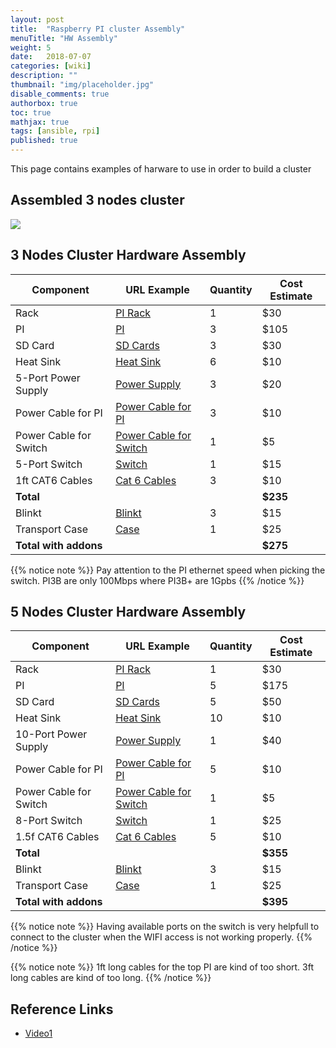 ```yaml
---
layout: post
title:  "Raspberry PI cluster Assembly"
menuTitle: "HW Assembly"
weight: 5 
date:   2018-07-07
categories: [wiki]
description: ""
thumbnail: "img/placeholder.jpg"
disable_comments: true
authorbox: true
toc: true
mathjax: true
tags: [ansible, rpi]
published: true
---
```


This page contains examples of harware to use in order to build a cluster

<!--more-->

## Assembled 3 nodes cluster

![](/images/raspberrypi/DSC08310.JPG)

## 3 Nodes Cluster Hardware Assembly

| Component               | URL Example                                                            | Quantity | Cost Estimate |
|-------------------------|------------------------------------------------------------------------|----------|---------------|
| Rack                    | [PI Rack](https://www.amazon.com/gp/product/B077D4J3M5)                |     1    |           $30 |
| PI                      | [PI](https://www.amazon.com/gp/product/B07BDR5PDW)                     |     3    |          $105 |
| SD Card                 | [SD Cards](https://www.amazon.com/gp/product/B06XWN9Q99)               |     3    |           $30 |
| Heat Sink               | [Heat Sink](https://www.amazon.com/gp/product/B01G9NA2I6)              |     6    |           $10 |
| 5-Port Power Supply     | [Power Supply](https://www.amazon.com/gp/product/B00VH8ZW02)           |     3    |           $20 |
| Power Cable for PI      | [Power Cable for PI](https://www.amazon.com/gp/product/B015XR60MQ)     |     3    |           $10 |
| Power Cable for Switch  | [Power Cable for Switch](https://www.amazon.com/gp/product/B003MQO96U) |     1    |            $5 |
| 5-Port Switch           | [Switch](https://www.amazon.com/gp/product/B001QUA6R0)                 |     1    |           $15 |
| 1ft CAT6 Cables         | [Cat 6 Cables](https://www.amazon.com/gp/product/B00E5I7T9I)           |     3    |           $10 |
| **Total**               |                                                                        |          |      **$235** |
| Blinkt                  | [Blinkt](https://www.adafruit.com/product/3195)                        |     3    |           $15 |
| Transport Case          | [Case](https://www.google.com/shopping/product/192066162776567162)     |     1    |           $25 |
| **Total with addons**   |                                                                        |          |      **$275** |

{{% notice note %}}
Pay attention to the PI ethernet speed when picking the switch. PI3B are only 100Mbps where PI3B+ are 1Gpbs
{{% /notice %}}

## 5 Nodes Cluster Hardware Assembly

| Component               | URL Example                                                            | Quantity | Cost Estimate |
|-------------------------|------------------------------------------------------------------------|----------|---------------|
| Rack                    | [PI Rack](https://www.amazon.com/gp/product/B077D4J3M5)                |     1    |           $30 |
| PI                      | [PI](https://www.amazon.com/gp/product/B07BDR5PDW)                     |     5    |          $175 |
| SD Card                 | [SD Cards](https://www.amazon.com/gp/product/B06XWN9Q99)               |     5    |           $50 |
| Heat Sink               | [Heat Sink](https://www.amazon.com/gp/product/B01G9NA2I6)              |    10    |           $10 |
| 10-Port Power Supply    | [Power Supply](https://www.amazon.com/gp/product/B00YRYS4T4)           |     1    |           $40 |
| Power Cable for PI      | [Power Cable for PI](https://www.amazon.com/gp/product/B015XR60MQ)     |     5    |           $10 |
| Power Cable for Switch  | [Power Cable for Switch](https://www.amazon.com/gp/product/B003MQO96U) |     1    |            $5 |
| 8-Port Switch           | [Switch](https://www.amazon.com/gp/product/B001QUA6RA)                 |     1    |           $25 |
| 1.5f CAT6 Cables        | [Cat 6 Cables](https://www.amazon.com/gp/product/B0721RFHT8)           |     5    |           $10 |
| **Total**               |                                                                        |          |      **$355** |
| Blinkt                  | [Blinkt](https://www.adafruit.com/product/3195)                        |     3    |           $15 |
| Transport Case          | [Case](https://www.google.com/shopping/product/192066162776567162)     |     1    |           $25 |
| **Total with addons**   |                                                                        |          |      **$395** |

{{% notice note %}}
Having available ports on the switch is very helpfull to connect to the cluster when the WIFI access is not working properly.
{{% /notice %}}

{{% notice note %}}
1ft long cables for the top PI are kind of too short. 3ft long cables are kind of too long.
{{% /notice %}}

## Reference Links

- [Video1](https://www.youtube.com/watch?v=KJKhRLKXr-Q)
